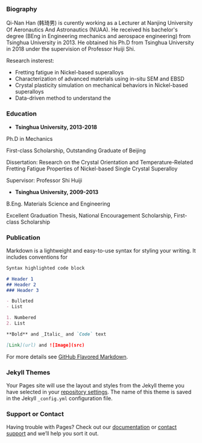 ### Biography

Qi-Nan Han (韩琦男) is curently working as a Lecturer at Nanjing University Of Aeronautics And Astronautics (NUAA). He received his bachelor's degree (BEng in Engineering mechanics and aerospace engineering) from Tsinghua University in 2013. He obtained his Ph.D from Tsinghua University in 2018 under the supervision of Professor Huiji Shi.

Research insterest:
- Fretting fatigue in Nickel-based superalloys
- Characterization of advanced materials using in-situ SEM and EBSD
- Crystal plasticity simulation on mechanical behaviors in Nickel-based superalloys
- Data-driven method to understand the 

### Education

- **Tsinghua University, 2013-2018**

Ph.D in Mechanics

First-class Scholarship, Outstanding Graduate of Beijing

Dissertation: Research on the Crystal Orientation and Temperature-Related Fretting Fatigue Properties of Nickel-based Single
Crystal Superalloy

Supervisor: Professor Shi Huiji

- **Tsinghua University, 2009-2013**

B.Eng. Materials Science and Engineering

Excellent Graduation Thesis, National Encouragement Scholarship, First-class Scholarship


### Publication

Markdown is a lightweight and easy-to-use syntax for styling your writing. It includes conventions for



```markdown
Syntax highlighted code block

# Header 1
## Header 2
### Header 3

- Bulleted
- List

1. Numbered
2. List

**Bold** and _Italic_ and `Code` text

[Link](url) and ![Image](src)
```

For more details see [GitHub Flavored Markdown](https://guides.github.com/features/mastering-markdown/).

### Jekyll Themes

Your Pages site will use the layout and styles from the Jekyll theme you have selected in your [repository settings](https://github.com/FrankHan/research/settings). The name of this theme is saved in the Jekyll `_config.yml` configuration file.

### Support or Contact

Having trouble with Pages? Check out our [documentation](https://help.github.com/categories/github-pages-basics/) or [contact support](https://github.com/contact) and we’ll help you sort it out.
